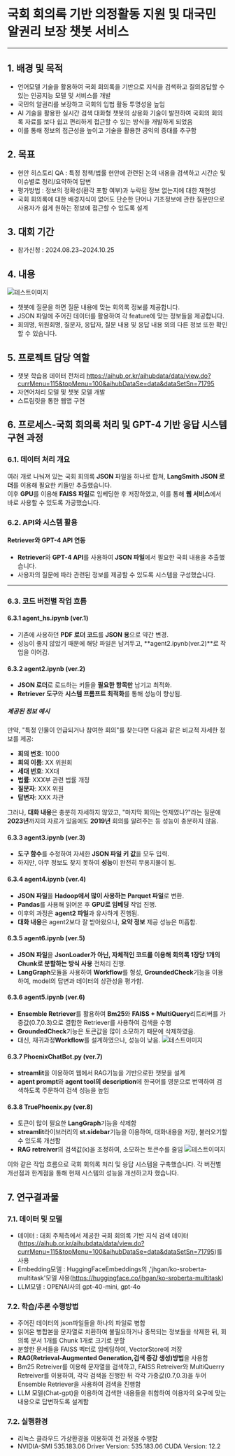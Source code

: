 # 국회 회의록 기반 의정활동 지원 및 대국민 알권리 보장 챗봇 서비스
---
## 1. 배경 및 목적
- 언어모델 기술을 활용하여 국회 회의록을 기반으로 지식을 검색하고 질의응답할 수 있는 인공지능 모델 및 서비스를 개발
- 국민의 알권리를 보장하고 국회의 입법 활동 투명성을 높임
- AI 기술을 활용한 실시간 검색 대화형 챗봇의 상용화 기술이 발전하여 국회의 회의록 자료를 보다 쉽고 편리하게 접근할 수 있는 방식을 개발하게 되었음
- 이를 통해 정보의 접근성을 높이고 기술을 활용한 공익의 증대를 추구함

## 2. 목표
- 현안 히스토리 QA : 특정 정책/법률 현안에 관련된 논의 내용을 검색하고 시간순 및 이슈별로 정리/요약하여 답변
- 평가방법 : 정보의 정확성(환각 포함 여부)과 누락된 정보 없는지에 대한 재현성
- 국회 회의록에 대한 배경지식이 없어도 단순한 단어나 기초정보에 관한 질문만으로 사용자가 쉽게 원하는 정보에 접근할 수 있도록 설계

## 3. 대회 기간
- 참가신청 : 2024.08.23~2024.10.25

## 4. 내용
![테스트이미지](https://github.com/LDC-ai/ChatBot_Project/blob/main/project/chatbot.jpg)
- 챗봇에 질문을 하면 질문 내용에 맞는 회의록 정보를 제공합니다.
- JSON 파일에 주어진 데이터를 활용하여 각 feature에 맞는 정보들을 제공합니다.
- 회의명, 위원회명, 질문자, 응답자, 질문 내용 및 응답 내용 외의 다른 정보 또한 확인할 수 있습니다.

## 5. 프로젝트 담당 역할
- 챗봇 학습용 데이터 전처리
  <https://aihub.or.kr/aihubdata/data/view.do?currMenu=115&topMenu=100&aihubDataSe=data&dataSetSn=71795>
- 자연어처리 모델 및 챗봇 모델 개발
- 스트림릿을 통한 웹앱 구현

## 6. 프로세스-국회 회의록 처리 및 GPT-4 기반 응답 시스템 구현 과정

### 6.1. 데이터 처리 개요

여러 개로 나눠져 있는 국회 회의록 **JSON** 파일을 하나로 합쳐, **LangSmith JSON 로더**를 이용해 필요한 키들만 추출했습니다.  
이후 **GPU**를 이용해 **FAISS 파일**로 임베딩한 후 저장하였고, 이를 통해 **웹 서비스**에서 바로 사용할 수 있도록 가공했습니다.

### 6.2. API와 시스템 활용

#### Retriever와 GPT-4 API 연동
- **Retriever**와 **GPT-4 API**를 사용하여 **JSON 파일**에서 필요한 국회 내용을 추출했습니다.
- 사용자의 질문에 따라 관련된 정보를 제공할 수 있도록 시스템을 구성했습니다.

---

### 6.3. 코드 버전별 작업 흐름

#### 6.3.1 agent_hs.ipynb (ver.1)

- 기존에 사용하던 **PDF 로더 코드**를 **JSON 용**으로 약간 변경.
- 성능이 좋지 않았기 때문에 해당 파일은 남겨두고, **agent2.ipynb(ver.2)**로 작업을 이어감.

#### 6.3.2 agent2.ipynb (ver.2)

- **JSON 로더**로 로드하는 키들을 **필요한 항목만** 남기고 최적화.
- **Retriever 도구**와 **시스템 프롬프트 최적화**를 통해 성능이 향상됨.

##### 제공된 정보 예시

만약, "특정 인물이 언급되거나 참여한 회의"를 찾는다면 다음과 같은 비교적 자세한 정보를 제공:

- **회의 번호**: 1000
- **회의 이름**: XX 위원회
- **세대 번호**: XX대
- **법률**: XXX부 관련 법률 개정
- **질문자**: XXX 위원
- **답변자**: XXX 차관

그러나, **대화 내용**은 충분히 자세하지 않았고, "마지막 회의는 언제였나?"라는 질문에 **2023년**까지의 자료가 있음에도 **2019년** 회의를 알려주는 등 성능이 충분하지 않음.

#### 6.3.3 agent3.ipynb (ver.3)

- **도구 함수**를 수정하여 자세한 **JSON 파일 키 값**을 모두 입력.
- 하지만, 아무 정보도 찾지 못하여 **성능**이 완전히 무용지물이 됨.

#### 6.3.4 agent4.ipynb (ver.4)

- **JSON 파일**을 **Hadoop에서 많이 사용하는 Parquet 파일**로 변환.
- **Pandas**를 사용해 읽어온 후 **GPU로 임베딩** 작업 진행.
- 이후의 과정은 **agent2 파일**과 유사하게 진행됨.
- **대화 내용**은 agent2보다 잘 받아왔으나, **요약 정보** 제공 성능은 미흡함.

#### 6.3.5 agent6.ipynb (ver.5)

- **JSON 파일**을 **JsonLoader가 아닌, 자체적인 코드를 이용해 회의록 1장당 1개의 Chunk로 분할하는 방식 사용** 전처리 진행.
- **LangGraph**모듈을 사용하여 **Workflow**를 형성, **GroundedCheck**기능을 이용하여, model의 답변과 데이터의 상관성을 평가함.

#### 6.3.6 agent5.ipynb (ver.6)

- **Ensemble Retriever**를 활용하여 **Bm25**와 **FAISS + MultiQuery**리트리버를 가중값(0.7,0.3)으로 결합한 Retriever를 사용하여 검색을 수행
-  **GroundedCheck**기능은 토큰값을 많이 소모하기 때문에 삭제하였음.
- 대신, 재귀과정**Workflow**를 설계하였으나, 성능이 낮음.
![테스트이미지](https://github.com/LDC-ai/ChatBot_Project/blob/main/project/workflow.jpg)

#### 6.3.7 PhoenixChatBot.py (ver.7)
- **streamlit**을 이용하여 웹에서 RAG기능을 기반으로한 챗봇을 설계
- **agent prompt**와 **agent tool의 description**에 한국어를 영문으로 번역하여 검색하도록 주문하여 검색 성능을 높임

#### 6.3.8 TruePhoenix.py (ver.8)
- 토큰이 많이 필요한 **LangGraph**기능을 삭제함
- **streamlit**라이브러리의 **st.sidebar**기능을 이용하여, 대화내용을 저장, 불러오기할 수 있도록 개선함
- **RAG retreiver**의 검색값(k)을 조정하여, 소모하는 토큰수를 줄임
![테스트이미지](https://github.com/LDC-ai/ChatBot_Project/blob/main/project/acfd218040b1e444.png)


이와 같은 작업 흐름으로 국회 회의록 처리 및 응답 시스템을 구축했습니다. 각 버전별 개선점과 한계점을 통해 현재 시스템의 성능을 개선하고자 했습니다.


## 7. 연구결과물

### 7.1. 데이터 및 모델
- 데이터 : 대회 주체측에서 제공한 국회 회의록 기반 지식 검색 데이터(https://aihub.or.kr/aihubdata/data/view.do?currMenu=115&topMenu=100&aihubDataSe=data&dataSetSn=71795)를 사용
- Embedding모델 : HuggingFaceEmbeddings의 ,'jhgan/ko-sroberta-multitask'모델 사용(https://huggingface.co/jhgan/ko-sroberta-multitask)
- LLM모델 : OPENAI사의 gpt-40-mini, gpt-4o
 
### 7.2. 학습/추론 수행방법
- 주어진 데이터의 json파일들을 하나의 파일로 병합
- 읽어온 병합본을 문자열로 치환하여 불필요하거나 중복되는 정보들을 삭제한 뒤, 회의록 문서 1개를 Chunk 1개로 크기로 분할
- 분할한 문서들을 FAISS 벡터로 임베딩하여, VectorStore에 저장
- **RAG(Retrieval-Augmented Generation,검색 증강 생성)방법**을 사용함
- Bm25 Retreiver를 이용해 문자열을 검색하고, FAISS Retreiver와 MultiQuerry Retreiver를 이용하여, 각각 검색을 진행한 뒤 각각 가중값(0.7,0.3)을 두어 Ensemble Retriever을 사용하여 검색을 진행함
- LLM 모델(Chat-gpt)을 이용하여 검색한 내용들을 취합하여 이용자의 요구에 맞는 내용으로 답변하도록 설계함

### 7.2. 실행환경
- 리눅스 클라우드 가상환경을 이용하여 전 과정을 수행함
- NVIDIA-SMI 535.183.06  Driver Version: 535.183.06  CUDA Version: 12.2


